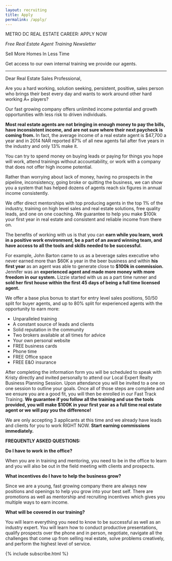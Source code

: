 ```yaml
---
layout: recruiting
title: Apply
permalink: /apply/
---
```

<div class="whitespace">
<div class="recruiting-page">
<div class="letterhead"><span id="letterhead">METRO DC REAL ESTATE CAREER: APPLY NOW</span>
<p id="letterhead-subtitle"><em>Free Real Estate Agent Training Newsletter</em></p>
<div id="letterhead-title">Sell More Homes In Less Time</div>
<p>Get access to our own internal training we provide our agents.</p></div>
<hr>
<p>Dear Real Estate Sales Professional,</p>

<p>Are you a hard working, solution seeking, persistent, positive, sales person who brings their best every day and wants to work around other hard working A+ players?</p>

<p>Our fast growing company offers unlimited income potential and growth opportunities with less risk to driven individuals.</p>

<p><strong>Most real estate agents are not bringing in enough money to pay the bills, have inconsistent income, and are not sure where their next paycheck is coming from.</strong>  In fact, the average income of a real estate agent is $47,700 a year and in 2014 NAR reported 87% of all new agents fail after five years in the industry and only 13% make it.</p>

<p>You can try to spend money on buying leads or paying for things you hope will work, attend trainings without accountability, or work with a company that does not offer high income potential.</p>

<p>Rather than worrying about lack of money, having no prospects in the pipeline, inconsistency, going broke or quitting the business, we can show you a system that has helped dozens of agents reach six figures in annual income consistently.</p>

<p>We offer direct mentorships with top producing agents in the top 1% of the industry, training on high level sales and real estate solutions, free quality leads, and one on one coaching. We guarantee to help you make $100k your first year in real estate and consistent and reliable income from there on.</p>

<p>The benefits of working with us is that you can <strong>earn while you learn, work in a positive work environment, be a part of an award winning team, and have access to all the tools and skills needed to be successful.</strong></p>

<p>For example, John Barton came to us as a beverage sales executive who never earned more than $60K a year in the beer business and within <strong>his first year</strong> as an agent was able to generate close to <strong>$100k in commission.</strong> Jennifer was an <strong>experienced agent and made more money with more freedom in our system.</strong>  Lizzie started with us as a part time runner and <strong>sold her first house within the first 45 days of being a full time licensed agent.</strong></p>

<p>We offer a base plus bonus to start for entry level sales positions, 50/50 split for buyer agents, and up to 80% split for experienced agents with the opportunity to earn more:
<ul class="indent">
<li>Unparalleled training</li>
<li>A constant source of leads and clients</li>
<li>Solid reputation in the community</li>
<li>Two brokers available at all times for advice</li>
<li>Your own personal website</li>
<li>FREE business cards</li>
<li>Phone time</li>
<li>FREE Office space</li>
<li>FREE E&O insurance</li>
</ul></p>

<p>After completing the information form you will be scheduled to speak with Kristy directly and invited personally to attend our Local Expert Realty Business Planning Session. Upon attendance you will be invited to a one on one session to outline your goals. Once all of those steps are complete and we ensure you are a good fit, you will then be enrolled in our Fast Track Training. <strong>We guarantee if you follow all the training and use the tools provided, you will make $100K in your first year as a full time real estate agent or we will pay you the difference!</strong>
</p>

<p>We are only accepting 3 applicants at this time and we already have leads and clients for you to work RIGHT NOW. <strong>Start earning commissions immediately.</strong></p>


<p><strong>FREQUENTLY ASKED QUESTIONS:</strong></p>

<p><strong>Do I have to work in the office?</strong></p>

<p>When you are in training and mentoring, you need to be in the office to learn and you will also be out in the field meeting with clients and prospects.</p>

<p><strong>What incentives do I have to help the business grow?</strong></p>

<p>Since we are a young, fast growing company there are always new positions and openings to help you grow into your best self. There are promotions as well as mentorship and recruiting incentives which gives you multiple ways to earn income.</p>

<p><strong>What will be covered in our training?</strong></p>

<p>You will learn everything you need to know to be successful as well as an industry expert. You will learn how to conduct productive presentations, qualify prospects over the phone and in person, negotiate, navigate all the challenges that come up from selling real estate, solve problems creatively, and perform the highest level of service.</p>
{% include subscribe.html %}
</div>
